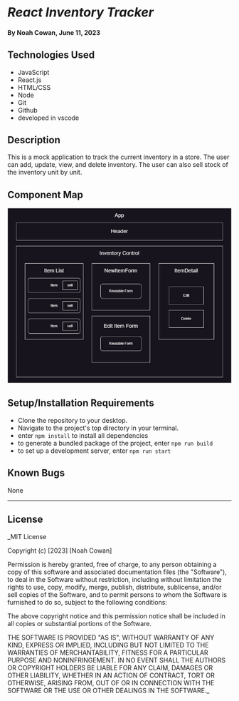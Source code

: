 # _React Inventory Tracker_

#### By Noah Cowan, June 11, 2023

## Technologies Used
  - JavaScript
  - React.js
  - HTML/CSS
  - Node
  - Git
  - Github
  - developed in vscode

## Description
This is a mock application to track the current inventory in a store. The user can add, update, view, and delete inventory. The user can also sell stock of the inventory unit by unit. 

## Component Map
![App Component Map](react-inventory-tracker-map.drawio.png)

## Setup/Installation Requirements

* Clone the repository to your desktop.
* Navigate to the project's top directory in your terminal.
* enter `npm install` to install all dependencies
* to generate a bundled package of the project, enter `npm run build`
* to set up a development server, enter `npm run start`

## Known Bugs
None
***

## License

_MIT License

Copyright (c) [2023] [Noah Cowan]

Permission is hereby granted, free of charge, to any person obtaining a copy of this software and associated documentation files (the "Software"), to deal in the Software without restriction, including without limitation the rights to use, copy, modify, merge, publish, distribute, sublicense, and/or sell
copies of the Software, and to permit persons to whom the Software is furnished to do so, subject to the following conditions:

The above copyright notice and this permission notice shall be included in all copies or substantial portions of the Software.

THE SOFTWARE IS PROVIDED "AS IS", WITHOUT WARRANTY OF ANY KIND, EXPRESS OR IMPLIED, INCLUDING BUT NOT LIMITED TO THE WARRANTIES OF MERCHANTABILITY, FITNESS FOR A PARTICULAR PURPOSE AND NONINFRINGEMENT. IN NO EVENT SHALL THE AUTHORS OR COPYRIGHT HOLDERS BE LIABLE FOR ANY CLAIM, DAMAGES OR OTHER
LIABILITY, WHETHER IN AN ACTION OF CONTRACT, TORT OR OTHERWISE, ARISING FROM, OUT OF OR IN CONNECTION WITH THE SOFTWARE OR THE USE OR OTHER DEALINGS IN THE SOFTWARE._